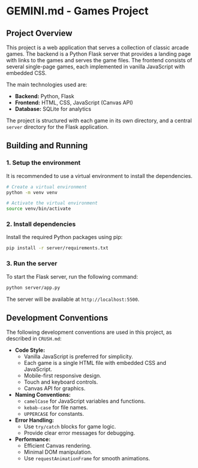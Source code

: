 # GEMINI.md - Games Project

## Project Overview

This project is a web application that serves a collection of classic arcade games. The backend is a Python Flask server that provides a landing page with links to the games and serves the game files. The frontend consists of several single-page games, each implemented in vanilla JavaScript with embedded CSS.

The main technologies used are:
- **Backend:** Python, Flask
- **Frontend:** HTML, CSS, JavaScript (Canvas API)
- **Database:** SQLite for analytics

The project is structured with each game in its own directory, and a central `server` directory for the Flask application.

## Building and Running

### 1. Setup the environment

It is recommended to use a virtual environment to install the dependencies.

```bash
# Create a virtual environment
python -m venv venv

# Activate the virtual environment
source venv/bin/activate
```

### 2. Install dependencies

Install the required Python packages using pip:

```bash
pip install -r server/requirements.txt
```

### 3. Run the server

To start the Flask server, run the following command:

```bash
python server/app.py
```

The server will be available at `http://localhost:5500`.

## Development Conventions

The following development conventions are used in this project, as described in `CRUSH.md`:

- **Code Style:**
    - Vanilla JavaScript is preferred for simplicity.
    - Each game is a single HTML file with embedded CSS and JavaScript.
    - Mobile-first responsive design.
    - Touch and keyboard controls.
    - Canvas API for graphics.
- **Naming Conventions:**
    - `camelCase` for JavaScript variables and functions.
    - `kebab-case` for file names.
    - `UPPERCASE` for constants.
- **Error Handling:**
    - Use `try/catch` blocks for game logic.
    - Provide clear error messages for debugging.
- **Performance:**
    - Efficient Canvas rendering.
    - Minimal DOM manipulation.
    - Use `requestAnimationFrame` for smooth animations.
